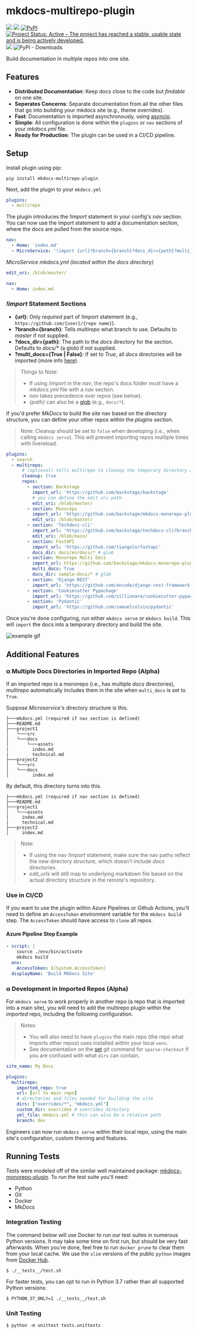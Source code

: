 # mkdocs-multirepo-plugin

[![](https://github.com/jdoiro3/mkdocs-multirepo-plugin/workflows/Tests/badge.svg)](https://github.com/jdoiro3/mkdocs-multirepo-plugin/actions)
[![](https://github.com/jdoiro3/mkdocs-multirepo-plugin/workflows/Build%2C%20Test%20%26%20Deploy/badge.svg)](https://github.com/jdoiro3/mkdocs-multirepo-plugin/actions)
[![PyPI](https://img.shields.io/pypi/v/mkdocs-multirepo-plugin)](https://pypi.org/project/mkdocs-multirepo-plugin/)
[![Project Status: Active – The project has reached a stable, usable state and is being actively developed.](https://www.repostatus.org/badges/latest/active.svg)](https://www.repostatus.org/#active)
![](https://img.shields.io/badge/lifecycle-beta-509bf5.svg)
<img alt="PyPI - Downloads" src="https://img.shields.io/pypi/dm/mkdocs-multirepo-plugin?style=plastic">

Build documentation in multiple repos into one site.

## Features

- **Distributed Documentation**: Keep docs close to the code but *findable* on one site.
- **Seperates Concerns**: Separate documentation from all the other files that go into building your mkdocs site (e.g., theme overrides).
- **Fast**: Documentation is imported asynchronously, using [asyncio](https://docs.python.org/3/library/asyncio.html).
- **Simple**: All configuration is done within the `plugins` or `nav` sections of your *mkdocs.yml* file.
- **Ready for Production**: The plugin can be used in a CI/CD pipeline.

## Setup

Install plugin using pip:

```
pip install mkdocs-multirepo-plugin
```

Next, add the plugin to your `mkdocs.yml`

```yaml
plugins:
  - multirepo
```

The plugin introduces the *!import* statement in your config's *nav* section. You can now use the import statement to add a documentation section, where the docs are pulled from the source repo.

```yaml
nav:
  - Home: 'index.md'
  - MicroService: '!import {url}?branch={branch}?docs_dir={path}?multi_docs={True | False}'
```

*MicroService mkdocs.yml (located within the docs directory)*
```yaml
edit_uri: /blob/master/

nav:
  - Home: index.md
```

### *!import* Statement Sections

- **{url}**: Only *required* part of *!import* statement (e.g., `https://github.com/{user}/{repo name}`).
- **?branch={branch}**: Tells *multirepo* what branch to use. Defaults to *master* if not supplied.
- **?docs_dir={path}**: The path to the *docs* directory for the section. Defaults to *docs/\** (a glob) if not supplied.
- **?multi_docs={True | False}**: If set to *True*, all *docs* directories will be imported (more info [here](#α-multiple-docs-directories-in-imported-repo-alpha)).

> Things to Note:
>
> - If using *!import* in the *nav*, the repo's docs folder must have a *mkdocs.yml* file with a *nav* section.
> - *nav* takes precedence over *repos* (see below).
> - *{path}* can also be a [glob](https://en.wikipedia.org/wiki/Glob_(programming)) (e.g., `docs/*`).


If you'd prefer *MkDocs* to build the site nav based on the directory structure, you can define your other repos within the *plugins* section.

> Note:
> Cleanup should be set to `false` when developing (i.e., when calling `mkdocs serve`). This will prevent importing repos multiple times with livereload.

```yaml
plugins:
  - search
  - multirepo:
      # (optional) tells multirepo to cleanup the temporary directory after site is built.
      cleanup: true
      repos:
        - section: Backstage
          import_url: 'https://github.com/backstage/backstage'
          # you can define the edit uri path
          edit_uri: /blob/master/
        - section: Monorepo
          import_url: 'https://github.com/backstage/mkdocs-monorepo-plugin'
          edit_uri: /blob/master/
        - section: 'Techdocs-cli'
          import_url: 'https://github.com/backstage/techdocs-cli?branch=main'
          edit_uri: /blob/main/
        - section: FastAPI
          import_url: 'https://github.com/tiangolo/fastapi'
          docs_dir: docs/en/docs/* # glob
        - section: Monorepo Multi Docs
          import_url: https://github.com/backstage/mkdocs-monorepo-plugin
          multi_docs: True
          docs_dir: sample-docs/* # glob
        - section: 'Django REST'
          import_url: 'https://github.com/encode/django-rest-framework'
        - section: 'Cookiecutter Pypackage'
          import_url: 'https://github.com/zillionare/cookiecutter-pypackage'
        - section: 'Pydantic'
          import_url: 'https://github.com/samuelcolvin/pydantic'
```

Once you're done configuring, run either `mkdocs serve` or `mkdocs build`. This will `import` the docs into a temporary directory and build the site.

![example gif](assets/example.gif)

## Additional Features

### α Multiple Docs Directories in Imported Repo (Alpha)

If an imported repo is a monorepo (i.e., has multiple *docs* directories), *multirepo* automatically includes them in the site when `multi_docs` is set to `True`.

Suppose *Microservice's* directory structure is this.

```
├───mkdocs.yml (required if nav section is defined)
├───README.md
├───project1
│   └───src
│   └───docs
│       └───assets
|         index.md
|         technical.md
├───project2
│   └───src
│   └───docs
│         index.md
```

By default, this directory turns into this.

```
├───mkdocs.yml (required if nav section is defined)
├───README.md
├───project1
│   └───assets
|     index.md
|     technical.md
├───project2
│     index.md
```

> Note: 
> - If using the nav *!import* statement, make sure the nav paths reflect the new directory structure, which doesn't include *docs* directories.
> - *edit_urls* will still map to underlying markdown file based on the actual directory structure in the remote's repository.


### Use in CI/CD

If you want to use the plugin within Azure Pipelines or Github Actions, you'll need to define an `AccessToken` environment variable for the `mkdocs build` step. The `AccessToken` should have access to `clone` all repos.

#### Azure Pipeline Step Example

```yaml
- script: |
    source ./env/bin/activate
    mkdocs build
  env:
    AccessToken: $(System.AccessToken)
  displayName: 'Build MkDocs Site'
```

### α Development in Imported Repos (Alpha)

For `mkdocs serve` to work properly in another repo (a repo that is imported into a main site), you will need to add the multirepo plugin within the *imported* repo, including the following configuration.

> Notes:
> - You will also need to have `plugins` the main repo (the repo what imports other repos) uses installed within your local `venv`.
> - See documentation on the [set](https://git-scm.com/docs/git-sparse-checkout#Documentation/git-sparse-checkout.txt-emsetem) git command for `sparse-checkout` if you are confused with what `dirs` can contain.

```yml
site_name: My Docs

plugins:
  multirepo:
    imported_repo: true
    url: [url to main repo]
    # directories and files needed for building the site
    dirs: ["overrides/*", "mkdocs.yml"]
    custom_dir: overrides # overrides directory
    yml_file: mkdocs.yml # this can also be a relative path
    branch: dev
```

Engineers can now run `mkdocs serve` within their local repo, using the main site's configuration, custom theming and features.


## Running Tests

Tests were modeled off of the similar well maintained package: [mkdocs-monorepo-plugin](https://github.com/backstage/mkdocs-monorepo-plugin/blob/master/docs/CONTRIBUTING.md). To run the test suite you'll need:

- Python
- Git
- Docker
- MkDocs

### Integration Testing

The command below will use Docker to run our test suites in numerous Python versions. It may take some time on first run, but should be very fast afterwards. When you're done, feel free to run `docker prune` to clear them from your local cache. We use the `slim` versions of the public `python` images from [Docker Hub](https://hub.docker.com).
```
$ ./__tests__/test.sh
```
For faster tests, you can opt to run in Python 3.7 rather than all supported Python versions:
```
$ PYTHON_37_ONLY=1 ./__tests__/test.sh
```

### Unit Testing

```
$ python -m unittest tests.unittests
```

